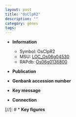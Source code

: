 ```yaml
---
layout: post
title: "OsClpR2"
description: ""
category: genes
tags: 
---
```


* **Information**  
    + Symbol: OsClpR2  
    + MSU: [LOC_Os06g04530](http://rice.uga.edu/cgi-bin/ORF_infopage.cgi?orf=LOC_Os06g04530)  
    + RAPdb: [Os06g0136800](http://rapdb.dna.affrc.go.jp/viewer/gbrowse_details/irgsp1?name=Os06g0136800)  

* **Publication**  

* **Genbank accession number**  

* **Key message**  

* **Connection**  

[//]: # * **Key figures**  


